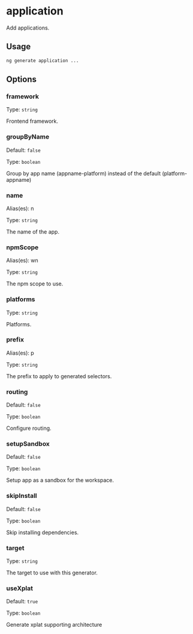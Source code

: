 # application

Add applications.

## Usage

```bash
ng generate application ...

```

## Options

### framework

Type: `string`

Frontend framework.

### groupByName

Default: `false`

Type: `boolean`

Group by app name (appname-platform) instead of the default (platform-appname)

### name

Alias(es): n

Type: `string`

The name of the app.

### npmScope

Alias(es): wn

Type: `string`

The npm scope to use.

### platforms

Type: `string`

Platforms.

### prefix

Alias(es): p

Type: `string`

The prefix to apply to generated selectors.

### routing

Default: `false`

Type: `boolean`

Configure routing.

### setupSandbox

Default: `false`

Type: `boolean`

Setup app as a sandbox for the workspace.

### skipInstall

Default: `false`

Type: `boolean`

Skip installing dependencies.

### target

Type: `string`

The target to use with this generator.

### useXplat

Default: `true`

Type: `boolean`

Generate xplat supporting architecture

